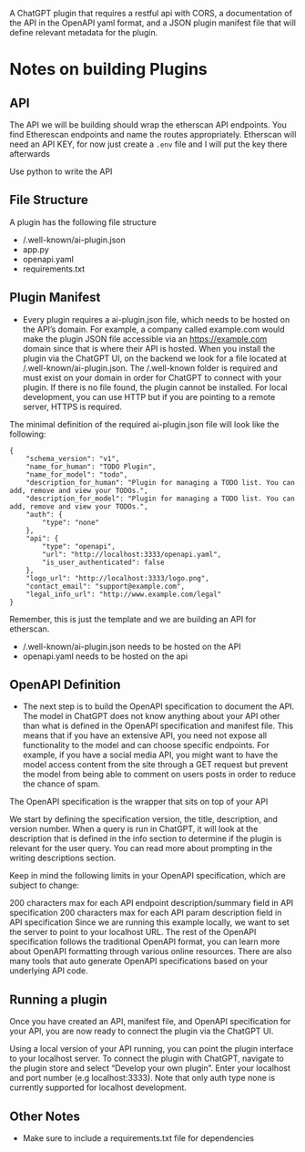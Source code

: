 A ChatGPT plugin that requires a restful api with CORS, a documentation of the API in the OpenAPI yaml format, and a 
JSON plugin manifest file that will define relevant metadata for the plugin.

# Notes on building Plugins

## API
The API we will be building should wrap the etherscan API endpoints. You find Etherescan endpoints and name the routes appropriately. Etherscan will need an API KEY, for now just create a `.env` file and I will put the key there afterwards

Use python to write the API

## File Structure
A plugin has the following file structure
- /.well-known/ai-plugin.json
- app.py
- openapi.yaml
- requirements.txt


## Plugin Manifest
* Every plugin requires a ai-plugin.json file, which needs to be hosted on the API’s domain. For example, a company called example.com would make the plugin JSON file accessible via an https://example.com domain since that is where their API is hosted. When you install the plugin via the ChatGPT UI, on the backend we look for a file located at /.well-known/ai-plugin.json. The /.well-known folder is required and must exist on your domain in order for ChatGPT to connect with your plugin. If there is no file found, the plugin cannot be installed. For local development, you can use HTTP but if you are pointing to a remote server, HTTPS is required.

The minimal definition of the required ai-plugin.json file will look like the following:
```
{
    "schema_version": "v1",
    "name_for_human": "TODO Plugin",
    "name_for_model": "todo",
    "description_for_human": "Plugin for managing a TODO list. You can add, remove and view your TODOs.",
    "description_for_model": "Plugin for managing a TODO list. You can add, remove and view your TODOs.",
    "auth": {
        "type": "none"
    },
    "api": {
        "type": "openapi",
        "url": "http://localhost:3333/openapi.yaml",
        "is_user_authenticated": false
    },
    "logo_url": "http://localhost:3333/logo.png",
    "contact_email": "support@example.com",
    "legal_info_url": "http://www.example.com/legal"
}
```
Remember, this is just the template and we are building an API for etherscan.

* /.well-known/ai-plugin.json needs to be hosted on the API
* openapi.yaml needs to be hosted on the api 

## OpenAPI Definition

* The next step is to build the OpenAPI specification to document the API. The model in ChatGPT does not know anything about your API other than what is defined in the OpenAPI specification and manifest file. This means that if you have an extensive API, you need not expose all functionality to the model and can choose specific endpoints. For example, if you have a social media API, you might want to have the model access content from the site through a GET request but prevent the model from being able to comment on users posts in order to reduce the chance of spam.

The OpenAPI specification is the wrapper that sits on top of your API

We start by defining the specification version, the title, description, and version number. When a query is run in ChatGPT, it will look at the description that is defined in the info section to determine if the plugin is relevant for the user query. You can read more about prompting in the writing descriptions section.

Keep in mind the following limits in your OpenAPI specification, which are subject to change:

200 characters max for each API endpoint description/summary field in API specification
200 characters max for each API param description field in API specification
Since we are running this example locally, we want to set the server to point to your localhost URL. The rest of the OpenAPI specification follows the traditional OpenAPI format, you can learn more about OpenAPI formatting through various online resources. There are also many tools that auto generate OpenAPI specifications based on your underlying API code.

## Running a plugin
Once you have created an API, manifest file, and OpenAPI specification for your API, you are now ready to connect the plugin via the ChatGPT UI.

Using a local version of your API running, you can point the plugin interface to your localhost server. To connect the plugin with ChatGPT, navigate to the plugin store and select “Develop your own plugin”. Enter your localhost and port number (e.g localhost:3333). Note that only auth type none is currently supported for localhost development.

## Other Notes
* Make sure to include a requirements.txt file for dependencies